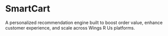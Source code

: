 # SmartCart
A personalized recommendation engine built to boost order value, enhance customer experience, and scale across Wings R Us platforms.
